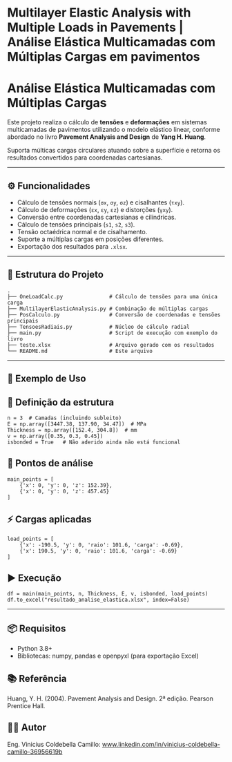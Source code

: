 # Multilayer Elastic Analysis with Multiple Loads in Pavements | Análise Elástica Multicamadas com Múltiplas Cargas em pavimentos

#  Análise Elástica Multicamadas com Múltiplas Cargas

Este projeto realiza o cálculo de **tensões** e **deformações** em sistemas multicamadas de pavimentos utilizando o modelo elástico linear, conforme abordado no livro **Pavement Analysis and Design** de **Yang H. Huang**.

Suporta múlticas cargas circulares atuando sobre a superfície e retorna os resultados convertidos para coordenadas cartesianas.

---

## ⚙️ Funcionalidades

- Cálculo de tensões normais (`σx`, `σy`, `σz`) e cisalhantes (`τxy`).
- Cálculo de deformações (`εx`, `εy`, `εz`) e distorções (`γxy`).
- Conversão entre coordenadas cartesianas e cilíndricas.
- Cálculo de tensões principais (`s1`, `s2`, `s3`).
- Tensão octaédrica normal e de cisalhamento.
- Suporte a múltiplas cargas em posições diferentes.
- Exportação dos resultados para `.xlsx`.

---

## 📁 Estrutura do Projeto

```text
.
├── OneLoadCalc.py               # Cálculo de tensões para uma única carga
├── MultilayerElasticAnalysis.py # Combinação de múltiplas cargas
├── PosCalculo.py                # Conversão de coordenadas e tensões principais
├── TensoesRadiais.py            # Núcleo de cálculo radial
├── main.py                      # Script de execução com exemplo do livro
├── teste.xlsx                   # Arquivo gerado com os resultados
└── README.md                    # Este arquivo
```

---

## 🧪 Exemplo de Uso

## 📌 Definição da estrutura
```
n = 3  # Camadas (incluindo subleito)
E = np.array([3447.38, 137.90, 34.47])  # MPa
Thickness = np.array([152.4, 304.8])  # mm
v = np.array([0.35, 0.3, 0.45])
isbonded = True   # Não aderido ainda não está funcional
```

## 📍 Pontos de análise
```
main_points = [
    {'x': 0, 'y': 0, 'z': 152.39},
    {'x': 0, 'y': 0, 'z': 457.45}
]
```

## ⚡ Cargas aplicadas
```
load_points = [
    {'x': -190.5, 'y': 0, 'raio': 101.6, 'carga': -0.69},
    {'x': 190.5, 'y': 0, 'raio': 101.6, 'carga': -0.69}
]
```

## ▶️ Execução
```
df = main(main_points, n, Thickness, E, v, isbonded, load_points)
df.to_excel("resultado_analise_elastica.xlsx", index=False)
```

---
## 📦 Requisitos

- Python 3.8+
- Bibliotecas: numpy, pandas e openpyxl (para exportação Excel)

## 📚 Referência
Huang, Y. H. (2004). Pavement Analysis and Design. 2ª edição. Pearson Prentice Hall.

## 🧑‍💻 Autor
Eng. Vinicius Coldebella Camillo: www.linkedin.com/in/vinicius-coldebella-camillo-36956619b

